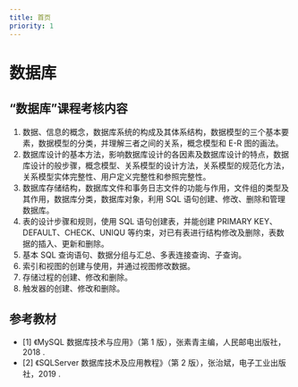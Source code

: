 ```yaml
---
title: 首页
priority: 1
---
```


# 数据库

## “数据库”课程考核内容

1. 数据、信息的概念，数据库系统的构成及其体系结构，数据模型的三个基本要素，数据模型的分类，并理解三者之间的关系，概念模型和 E-R 图的画法。
2. 数据库设计的基本方法，影响数据库设计的各因素及数据库设计的特点，数据库设计的般步骤，概念模型、关系模型的设计方法，关系模型的规范化方法，关系模型实体完整性、用户定义完整性和参照完整性。
3. 数据库存储结构，数据库文件和事务日志文件的功能与作用，文件组的类型及其作用，数据库分类，数据库对象，利用 SQL 语句创建、修改、删除和管理数据库。
4. 表的设计步骤和规则，使用 SQL 语句创建表，并能创建 PRIMARY KEY、DEFAULT、CHECK、UNIQU 等约束，对已有表进行结构修改及删除，表数据的插入、更新和删除。
5. 基本 SQL 查询语句、数据分组与汇总、多表连接查询、子查询。
6. 索引和视图的创建与使用，并通过视图修改数据。
7. 存储过程的创建、修改和删除。
8. 触发器的创建、修改和删除。

## 参考教材

- [1] 《MySQL 数据库技术与应用》（第 1 版），张素青主编，人民邮电出版社，2018 .
- [2] 《SQLServer 数据库技术及应用教程》（第 2 版），张治斌，电子工业出版社，2019 .